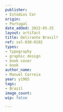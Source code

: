 ```yaml
---
publisher:
- Estúdios Cor
origin:
- Portugal
date_added: 2022-05-25
layout: artifact
title: Delirante Brasil?
ref: sol-030-0102
types:
- typography
- graphic design
- book cover
- book
author_name:
- Manuel Correia
year: y1965
tags:
- Brazil
image_count: 
wip: false

---
```

